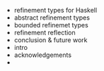 
- refinement types for Haskell
- abstract refinement types 
- bounded refinemet types
- refinement reflection 
- conclusion & future work
- intro
- acknowledgements
- 
